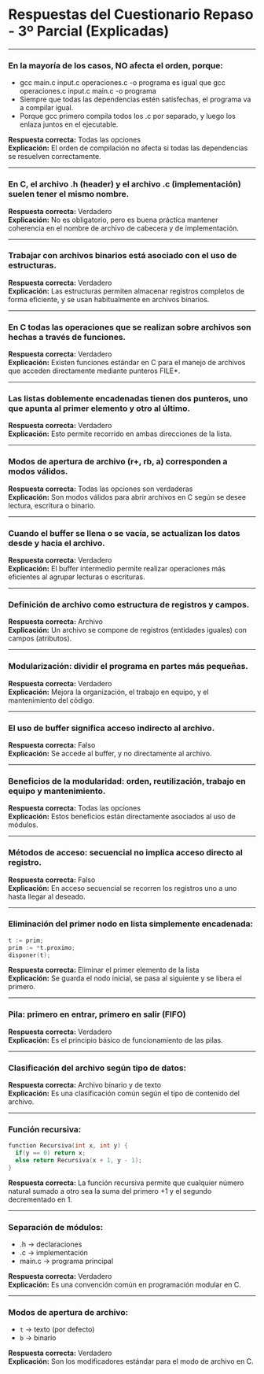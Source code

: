 # Respuestas del Cuestionario Repaso - 3º Parcial (Explicadas)

---

### En la mayoría de los casos, NO afecta el orden, porque:
- gcc main.c input.c operaciones.c -o programa es igual que gcc operaciones.c input.c main.c -o programa
- Siempre que todas las dependencias estén satisfechas, el programa va a compilar igual.
- Porque gcc primero compila todos los .c por separado, y luego los enlaza juntos en el ejecutable.

**Respuesta correcta:** Todas las opciones  
**Explicación:** El orden de compilación no afecta si todas las dependencias se resuelven correctamente.

---

### En C, el archivo .h (header) y el archivo .c (implementación) suelen tener el mismo nombre.
**Respuesta correcta:** Verdadero  
**Explicación:** No es obligatorio, pero es buena práctica mantener coherencia en el nombre de archivo de cabecera y de implementación.

---

### Trabajar con archivos binarios está asociado con el uso de estructuras.
**Respuesta correcta:** Verdadero  
**Explicación:** Las estructuras permiten almacenar registros completos de forma eficiente, y se usan habitualmente en archivos binarios.

---

### En C todas las operaciones que se realizan sobre archivos son hechas a través de funciones.
**Respuesta correcta:** Verdadero  
**Explicación:** Existen funciones estándar en C para el manejo de archivos que acceden directamente mediante punteros FILE*.

---

### Las listas doblemente encadenadas tienen dos punteros, uno que apunta al primer elemento y otro al último.
**Respuesta correcta:** Verdadero  
**Explicación:** Esto permite recorrido en ambas direcciones de la lista.

---

### Modos de apertura de archivo (r+, rb, a) corresponden a modos válidos.
**Respuesta correcta:** Todas las opciones son verdaderas  
**Explicación:** Son modos válidos para abrir archivos en C según se desee lectura, escritura o binario.

---

### Cuando el buffer se llena o se vacía, se actualizan los datos desde y hacia el archivo.
**Respuesta correcta:** Verdadero  
**Explicación:** El buffer intermedio permite realizar operaciones más eficientes al agrupar lecturas o escrituras.

---

### Definición de archivo como estructura de registros y campos.
**Respuesta correcta:** Archivo  
**Explicación:** Un archivo se compone de registros (entidades iguales) con campos (atributos).

---

### Modularización: dividir el programa en partes más pequeñas.
**Respuesta correcta:** Verdadero  
**Explicación:** Mejora la organización, el trabajo en equipo, y el mantenimiento del código.

---

### El uso de buffer significa acceso indirecto al archivo.
**Respuesta correcta:** Falso  
**Explicación:** Se accede al buffer, y no directamente al archivo.

---

### Beneficios de la modularidad: orden, reutilización, trabajo en equipo y mantenimiento.
**Respuesta correcta:** Todas las opciones  
**Explicación:** Estos beneficios están directamente asociados al uso de módulos.

---

### Métodos de acceso: secuencial no implica acceso directo al registro.
**Respuesta correcta:** Falso  
**Explicación:** En acceso secuencial se recorren los registros uno a uno hasta llegar al deseado.

---

### Eliminación del primer nodo en lista simplemente encadenada:
```c
t := prim;
prim := *t.proximo;
disponer(t);
```
**Respuesta correcta:** Eliminar el primer elemento de la lista  
**Explicación:** Se guarda el nodo inicial, se pasa al siguiente y se libera el primero.

---

### Pila: primero en entrar, primero en salir (FIFO)
**Respuesta correcta:** Verdadero  
**Explicación:** Es el principio básico de funcionamiento de las pilas.

---

### Clasificación del archivo según tipo de datos:
**Respuesta correcta:** Archivo binario y de texto  
**Explicación:** Es una clasificación común según el tipo de contenido del archivo.

---

### Función recursiva:
```c
function Recursiva(int x, int y) {
  if(y == 0) return x;
  else return Recursiva(x + 1, y - 1);
}
```
**Respuesta correcta:** La función recursiva permite que cualquier número natural sumado a otro sea la suma del primero +1 y el segundo decrementado en 1.

---

### Separación de módulos:
- .h → declaraciones
- .c → implementación
- main.c → programa principal

**Respuesta correcta:** Verdadero  
**Explicación:** Es una convención común en programación modular en C.

---

### Modos de apertura de archivo:
- `t` → texto (por defecto)
- `b` → binario

**Respuesta correcta:** Verdadero  
**Explicación:** Son los modificadores estándar para el modo de archivo en C.
